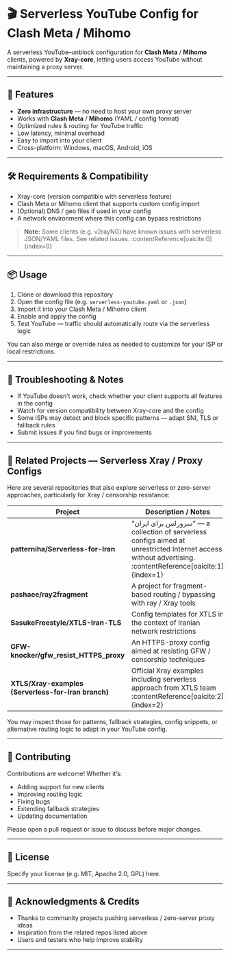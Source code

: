# 🎬 Serverless YouTube Config for Clash Meta / Mihomo

A serverless YouTube–unblock configuration for **Clash Meta** / **Mihomo** clients, powered by **Xray-core**, letting users access YouTube without maintaining a proxy server.

---

## 🚀 Features

- **Zero infrastructure** — no need to host your own proxy server  
- Works with **Clash Meta** / **Mihomo** (YAML / config format)  
- Optimized rules & routing for YouTube traffic  
- Low latency, minimal overhead  
- Easy to import into your client  
- Cross-platform: Windows, macOS, Android, iOS  

---

## 🛠️ Requirements & Compatibility

- Xray-core (version compatible with serverless feature)  
- Clash Meta or Mihomo client that supports custom config import  
- (Optional) DNS / geo files if used in your config  
- A network environment where this config can bypass restrictions  

> **Note:** Some clients (e.g. v2rayNG) have known issues with serverless JSON/YAML files. See related issues. :contentReference[oaicite:0]{index=0}

---

## 📦 Usage

1. Clone or download this repository  
2. Open the config file (e.g. `serverless-youtube.yaml` or `.json`)  
3. Import it into your Clash Meta / Mihomo client  
4. Enable and apply the config  
5. Test YouTube — traffic should automatically route via the serverless logic  

You can also merge or override rules as needed to customize for your ISP or local restrictions.

---

## 🔧 Troubleshooting & Notes

- If YouTube doesn’t work, check whether your client supports all features in the config  
- Watch for version compatibility between Xray-core and the config  
- Some ISPs may detect and block specific patterns — adapt SNI, TLS or fallback rules  
- Submit issues if you find bugs or improvements

---

## 👥 Related Projects — Serverless Xray / Proxy Configs

Here are several repositories that also explore serverless or zero-server approaches, particularly for Xray / censorship resistance:

| Project | Description / Notes |
|---|---|
| **patterniha/Serverless-for-Iran** | “سرورلس برای ایران” — a collection of serverless configs aimed at unrestricted Internet access without advertising. :contentReference[oaicite:1]{index=1} |
| **pashaee/ray2fragment** | A project for fragment-based routing / bypassing with ray / Xray tools |
| **SasukeFreestyle/XTLS-Iran-TLS** | Config templates for XTLS in the context of Iranian network restrictions |
| **GFW-knocker/gfw_resist_HTTPS_proxy** | An HTTPS-proxy config aimed at resisting GFW / censorship techniques |
| **XTLS/Xray-examples (Serverless-for-Iran branch)** | Official Xray examples including serverless approach from XTLS team :contentReference[oaicite:2]{index=2} |

You may inspect those for patterns, fallback strategies, config snippets, or alternative routing logic to adapt in your YouTube config.

---

## 🧩 Contributing

Contributions are welcome! Whether it’s:

- Adding support for new clients  
- Improving routing logic  
- Fixing bugs  
- Extending fallback strategies  
- Updating documentation  

Please open a pull request or issue to discuss before major changes.

---

## 📜 License

Specify your license (e.g. MIT, Apache 2.0, GPL) here.

---

## 🙏 Acknowledgments & Credits

- Thanks to community projects pushing serverless / zero-server proxy ideas  
- Inspiration from the related repos listed above  
- Users and testers who help improve stability  

---

